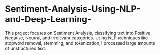 # Sentiment-Analysis-Using-NLP-and-Deep-Learning-
This project focuses on Sentiment Analysis, classifying text into Positive, Negative, Neutral, and Irrelevant categories. Using NLP techniques like stopword removal, stemming, and tokenization, I processed large amounts of unstructured text.
